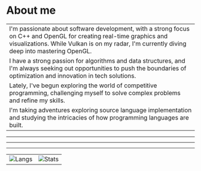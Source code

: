 <h1>About me</h1>


<table>
  <tr>
    <td>I'm passionate about software development, with a strong focus on C++ and OpenGL for creating real-time graphics and visualizations. While Vulkan is on my radar, I'm currently diving deep into mastering OpenGL.</td>
  <tr/>
  <tr>
    <td>I have a strong passion for algorithms and data structures, and I'm always seeking out opportunities to push the boundaries of optimization and innovation in tech solutions.</td>
  </tr>
  <tr>
    <td>Lately, I've begun exploring the world of competitive programming, challenging myself to solve complex problems and refine my skills.</td>
  </tr>
  <tr>
    <td>I'm taking adventures exploring source language implementation and studying the intricacies of how programming languages are built.</td>
  </tr>
</table>

<hr>
<hr>
<hr>

<table>
  <tr>
    <td style="vertical-align: middle;">
      <img src="https://github-readme-stats.vercel.app/api/top-langs/?username=jonasvsc&theme=transparent&hide=html,css,cmake,glsl" alt="Langs"/>
    </td>
    <td style="vertical-align: middle;">
      <img src="https://github-readme-stats.vercel.app/api?username=jonasvsc&show_icons=true&theme=transparent" alt="Stats"/>
    </td>
  </tr>
</table>
